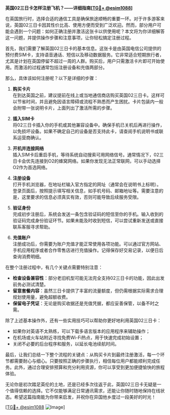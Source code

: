 **英国02三日卡怎样注册飞机？——详细指南[[TG💪+ @esim1088](https://t.me/s/esim1088)]**

在英国旅行时，选择合适的通信工具是确保旅途顺畅的重要一环。对于许多游客来说，英国02三日卡因其性价比高、使用方便而受到广泛欢迎。然而，部分用户可能会遇到一个问题：如何正确注册并激活这张卡以供使用呢？本文将为你详细解答这一问题，并提供操作步骤和注意事项，让你轻松搞定注册过程。

首先，我们需要了解英国02三日卡的基本信息。这张卡是由英国电信公司提供的预付费SIM卡，支持语音通话、短信以及移动数据服务。它非常适合短期旅行者，尤其是计划在英国停留不超过一周的人群。购买后，用户只需激活卡片即可开始使用。而激活的过程通常包括注册设备和充值两部分。

那么，具体该如何注册呢？以下是详细的步骤：

1. **购买卡片**  
   在到达英国之前，建议提前在线上或当地通信商店购买英国02三日卡。这样可以节省时间，并且避免因语言障碍或流程不熟悉而产生困扰。卡片包装内一般会附带一张说明卡片，上面列出了激活所需的步骤。

2. **插入SIM卡**  
   将02三日卡插入你的手机或其他兼容设备中。确保手机已关机后再进行操作，以免损坏设备。如果不确定自己的设备是否支持此卡，请查阅手机说明书或联系运营商确认。

3. **开机并连接网络**  
   插入SIM卡后重启手机，等待系统自动搜索可用网络信号。通常情况下，02三日卡会优先连接到O2的蜂窝网络。如果你发现无法正常联网，可以手动选择O2作为首选网络。

4. **注册设备**  
   打开手机浏览器，在地址栏输入官方指定的网址（通常会在说明书上标明）。登录页面后，按照提示填写相关信息，如手机号码、邮箱地址等。需要注意的是，这里要求的信息必须真实有效，否则可能导致后续服务受限。

5. **验证身份**  
   完成初步注册后，系统会发送一条包含验证码的短信至你的手机。输入收到的验证码完成身份验证环节。如果未能及时收到短信，可以尝试重新发送或直接联系客服寻求帮助。

6. **充值账户**  
   注册成功后，你需要为账户充值才能正常使用各项功能。可以通过官方网站、手机应用程序或者合作零售店进行充值操作。记得保存好交易记录，以便日后查询消费明细。

在整个注册过程中，有几个关键点需要特别注意：

- **检查设备兼容性**：部分老旧机型可能无法完全支持02三日卡的功能，因此出发前务必测试清楚。
- **留意套餐内容**：虽然三日卡提供了丰富的流量额度，但仍需根据实际需求合理规划使用量，避免超额收费。
- **保留电子凭证**：无论是购买收据还是充值凭据，都应妥善保管，以备不时之需。

除了上述基本操作外，还有一些实用技巧可以帮助你更好地利用英国02三日卡：

- 如果你对英语不太熟练，可以下载多语言版本的应用程序来辅助操作；
- 在机场或火车站附近寻找免费Wi-Fi热点，用于快速完成初始设置；
- 关闭不必要的后台程序和服务，以延长电池续航时间。

最后，让我们总结一下整个流程的关键点：从购买卡片到最终注册激活，每一个环节都需要耐心与细心。只要按照正确的步骤执行，相信每位用户都能顺利完成任务。此外，通过合理安排预算和充分利用资源，你可以享受到更加便捷愉快的旅程体验。

无论你是初次踏足英伦的土地，还是已经多次往返于此，英国02三日卡无疑是一个值得信赖的选择。它不仅能够满足日常通讯需求，还能让你随时随地保持在线状态。希望这篇指南能为你带来启发，并祝你在异国他乡度过一段美好的时光！

[[TG💪+ @esim1088](https://t.me/s/esim1088) ![Image](https://i.postimg.cc/4NQfJmqS/Snipaste-2025-05-13-00-14-12.png)]
